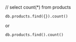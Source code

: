 // select count(*) from products
```
db.products.find({}).count()
```
or 

```
db.products.find().count()
```